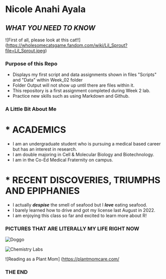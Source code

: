 # Nicole Anahi Ayala
## _WHAT YOU NEED TO KNOW_

![First of all, please look at this cat!!] (https://wholesomecatsgame.fandom.com/wiki/Lil_Sprout?file=Lil_Sprout.jpeg)

### Purpose of this Repo
* Displays my first script and data assignments shown in files "Scripts" and "Data" within Week_02 folder
* Folder Output will not show up until there are files within it.
* This repository is a first assignment completed during Week 2 lab.
* Practice new skills such as using Markdown and Github. 

### A Little Bit About Me
# * ACADEMICS
  * I am an undergraduate student who is pursuing a medical based career but has an interest in research.
  * I am double majoring in Cell & Molecular Biology and Biotechnology.
  * I am in the Co-Ed Medical Fraternity on campus.
# * RECENT DISCOVERIES, TRIUMPHS AND EPIPHANIES
  * I actually **_despise_** the smell of seafood but I **_love_** eating seafood.
  * I barely learned how to drive and got my license last August in 2022.
  * I am enjoying this class so far and excited to learn more about R!
  
### PICTURES THAT ARE LITERALLY MY LIFE RIGHT NOW
![Doggo](https://upload.wikimedia.org/wikipedia/commons/1/18/Dog_Breeds.jpg)

![Chemistry Labs](https://upload.wikimedia.org/wikipedia/commons/8/83/Chemistry-lab.JPG)

![Reading as a Plant Mom] (https://plantmomcare.com/


### THE END